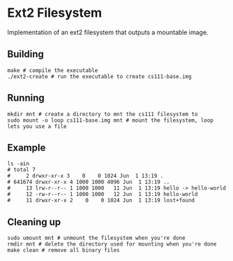 # Ext2 Filesystem

Implementation of an ext2 filesystem that outputs a mountable image.

## Building

```shell
make # compile the executable
./ext2-create # run the executable to create cs111-base.img
```

## Running

```shell
mkdir mnt # create a directory to mnt the cs111 filesystem to
sudo mount -o loop cs111-base.img mnt # mount the filesystem, loop lets you use a file
```
## Example
```shell
ls -ain
# total 7
#     2 drwxr-xr-x 3    0    0 1024 Jun  1 13:19 .
# 641674 drwxr-xr-x 4 1000 1000 4096 Jun  1 13:19 ..
#     13 lrw-r--r-- 1 1000 1000   11 Jun  1 13:19 hello -> hello-world
#     12 -rw-r--r-- 1 1000 1000   12 Jun  1 13:19 hello-world
#     11 drwxr-xr-x 2    0    0 1024 Jun  1 13:19 lost+found
```

## Cleaning up

```shell
sudo umount mnt # unmount the filesystem when you're done
rmdir mnt # delete the directory used for mounting when you're done
make clean # remove all binary files
```
